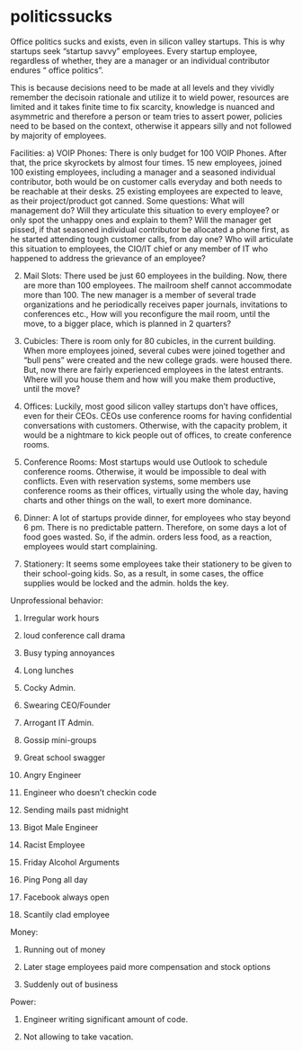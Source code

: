 # politicssucks
Office politics sucks and exists, even in silicon valley startups. This is why startups seek “startup savvy” employees.
Every startup employee, regardless of whether, they are a manager or an individual contributor endures “ office politics”. 

This is because decisions need to be made at all levels and they vividly remember the decisoin rationale and utilize it to wield power, resources are limited and it takes finite time to fix scarcity, knowledge is nuanced and asymmetric and therefore a person or team tries to assert power, policies need to be based on the context, otherwise it appears silly and not followed by majority of employees.

Facilities:
a) VOIP Phones: There is only budget for 100 VOIP Phones. After that, the price skyrockets by almost four times. 15 new employees, joined 100 existing employees, including a manager and a seasoned individual contributor, both would be on customer calls everyday and both needs to be reachable at their desks. 25 existing employees are expected to leave, as their project/product got canned. 
Some questions:
What will management do? Will they articulate this situation to every employee?  or only spot the unhappy ones and explain to them? Will the manager get pissed, if that seasoned individual contributor be allocated a phone first, as he started attending tough customer calls, from day one? Who will articulate this situation to employees, the CIO/IT chief or any member of IT who happened to address the grievance of an employee?

2) Mail Slots:  There used be just 60 employees in the building. Now, there are more than 100 employees. The mailroom shelf cannot accommodate more than 100. The new manager is a member of several trade organizations and he periodically receives paper journals, invitations to conferences etc., How will you reconfigure the mail room, until the move, to a bigger place, which is planned in 2 quarters?

3) Cubicles: There is room only for 80 cubicles, in the current building.  When more employees joined, several cubes were joined together and “bull pens” were created and the new college grads. were housed there. But, now there are fairly experienced employees in the latest entrants.  Where will you house them and how will you make them productive, until the move?

4) Offices: Luckily, most good silicon valley startups don’t have offices, even for their CEOs. CEOs use conference rooms for having confidential conversations with customers. Otherwise, with the capacity problem, it would be a nightmare to kick people out of offices, to create conference rooms.

5) Conference Rooms: Most startups would use Outlook to schedule conference rooms. Otherwise, it would be impossible to deal with conflicts. Even with reservation systems, some members use conference rooms as their offices, virtually using the whole day, having charts and other things on the wall, to exert more dominance.

6) Dinner: A lot of startups provide dinner, for employees who stay beyond 6 pm.  There is no predictable pattern. Therefore, on some days a lot of food goes wasted. So, if the admin. orders less food, as a reaction, employees would start complaining.

7) Stationery: It seems some employees take their stationery to be given to their school-going kids. So, as a result, in some cases, the office supplies would be locked and the admin. holds the key.

Unprofessional behavior:

1) Irregular work hours

2) loud conference call drama

3) Busy typing annoyances

4)  Long lunches

5) Cocky Admin.

6) Swearing CEO/Founder

7) Arrogant IT Admin.

8) Gossip mini-groups

9) Great school swagger

10) Angry Engineer

11) Engineer who doesn’t checkin code

12) Sending mails past midnight

13) Bigot Male Engineer

14) Racist Employee

15) Friday Alcohol Arguments

16) Ping Pong all day

17) Facebook always open

18) Scantily clad employee

Money:

1) Running out of money

2) Later stage employees paid more compensation and stock options

3) Suddenly out of business

Power:

1) Engineer writing significant amount of code.

2) Not allowing to take vacation.
